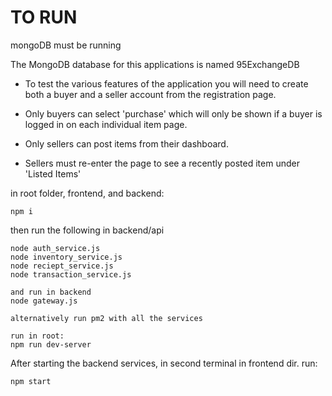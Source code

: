 # TO RUN

mongoDB must be running

The MongoDB database for this applications is named 95ExchangeDB

* To test the various features of the application you will need to create both a buyer and a seller account 
  from the registration page.

* Only buyers can select 'purchase' which will only be shown if a buyer is logged in on each individual item page.
* Only sellers can post items from their dashboard.
* Sellers must re-enter the page to see a recently posted item under 'Listed Items'

in root folder, frontend, and backend:
```
npm i
```

then run the following in backend/api
```
node auth_service.js
node inventory_service.js
node reciept_service.js
node transaction_service.js

and run in backend
node gateway.js

alternatively run pm2 with all the services

run in root:
npm run dev-server
```

After starting the backend services, in second terminal in frontend dir. run:
```
npm start
```